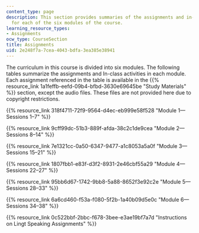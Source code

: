 ```yaml
---
content_type: page
description: This section provides summaries of the assignments and in-class activities
  for each of the six modules of the course.
learning_resource_types:
- Assignments
ocw_type: CourseSection
title: Assignments
uid: 2e248f7a-7cea-4043-bdfa-3ea385e38941
---
```


The curriculum in this course is divided into six modules. The following tables summarize the assignments and In-class activities in each module. Each assignment referenced in the table is available in the {{% resource_link 1a1feffb-eefd-09b4-bfbd-3630e69645be "Study Materials" %}} section, except the audio files. These files are not provided here due to copyright restrictions.

{{% resource_link 318f4711-72f9-9564-d4ec-eb999e58f528 "Module 1—Sessions 1–7" %}}

{{% resource_link 9cff99dc-51b3-889f-afda-38c2c1de9cea "Module 2—Sessions 8–14" %}}

{{% resource_link 7e1321cc-0a50-6347-9477-a1c8053a5a0f "Module 3—Sessions 15–21" %}}

{{% resource_link 1807fbb1-e83f-d3f2-8931-2e46cbf55a29 "Module 4—Sessions 22–27" %}}

{{% resource_link 95bb6d67-1742-9bb8-5a88-8652f3e92c2e "Module 5—Sessions 28–33" %}}

{{% resource_link 6a6cd460-f53a-f080-5f2b-1a40b09d5e0c "Module 6—Sessions 34–38" %}}

{{% resource_link 0c522bbf-2bbc-f678-3bee-e3ae19bf7a7d "Instructions on Lingt Speaking Assignments" %}}